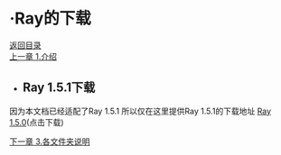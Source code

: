 # ·Ray的下载
[返回目录](../ReadMe.md)
</br>
[上一章 1.介绍](introduction.md)
- ## Ray 1.5.1下载
因为本文档已经适配了Ray 1.5.1
所以仅在这里提供Ray 1.5.1的下载地址
[Ray 1.5.0](https://github.com/ray-cast/ray-mmd/archive/1.5.1.zip)(点击下载)

[下一章 3.各文件夹说明](folderIntroduction.md)